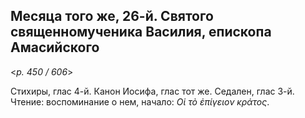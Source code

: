 
## Месяца того же, 26-й. Святого священномученика Василия, епископа Амасийского

<*p. 450 / 606*>

Стихиры, глас 4-й. Канон Иосифа, глас тот же. Седален, глас 3-й.  
Чтение: воспоминание о нем, начало: *Οἱ τὸ ἐπίγειον κράτος*. 
